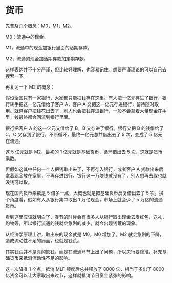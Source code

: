 # 货币

先普及几个概念：M0，M1，M2。

M0：流通中的现金。

M1，流通中的现金加银行里面的活期存款。

M2，流通的现金加活期存款加定期存款。

这样表达并不十分严谨，但比较好理解，也容易记住。想要严谨理论的可以自己去搜索一下。

再复习一下 M2 的概念：

假设全国只有一家银行，大家都只能把钱存在这里。有人把一亿元存进了银行，银行转手把这一亿元借给了客户 A，客户 A 又把这一亿元存进银行，留待随时取用。就算客户把钱花出去了，别人也会把钱存进银行，一般不会拿着大量现金在手里，钱最终都会回流到银行里面。

银行把客户 A 的这一亿元又借给了 B，B 又存进了银行。银行又把 B 的钱借给了 C，C 又存到了银行，不断循环，最终一亿元总共借出去了 5 次，变成了 5 亿元在流通。

这 5 亿元就是 M2，最初的 1 亿元就是基础货币，循环借出去 5 次，这就是货币乘数。

但假如这其中任何一个人把钱取出来了，不再存入银行，或者客户 A 贷款出来后拿着现金放在家里，不再存进银行，银行这一万块钱就没有了，别人想再去取也就没钱可以取。

现在国内货币乘数是 5 倍多一点，大概也就是把基础货币反复借出去了 5 次。换个角度看，假如有人从银行集中取出 1 万亿现金，市场上就会少了 5 万亿的流通货币。

看到这里应该就明白了，春节的时候会有很多人从银行取出现金去发红包，送礼，购物等，所以银行流通的钱就会急剧的减少，就会出现钱荒的现象。

从经济学原理上讲，取出来的现金就是 M0，M0 增加了，M2 就会急剧的下降，造成流动性不足的局面，也就是钱荒。

其实钱荒并不是真的缺钱，而是在流通环节上出了问题，所以央行要降准，补充基础货币来抵消流动性不足的影响。

这一次降准 1 个点，抵消 MLF 额度后总共释放了 8000 亿，相当于多出了 8000 亿资金可以让大家取出来过节，这样就抵消节日资金紧张的影响。
